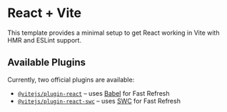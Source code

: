 # React + Vite

This template provides a minimal setup to get React working in Vite with HMR and ESLint support.

## Available Plugins

Currently, two official plugins are available:

- [`@vitejs/plugin-react`](https://github.com/vitejs/vite-plugin-react/blob/main/packages/plugin-react/README.md) – uses [Babel](https://babeljs.io/) for Fast Refresh
- [`@vitejs/plugin-react-swc`](https://github.com/vitejs/vite-plugin-react-swc) – uses [SWC](https://swc.rs/) for Fast Refresh

